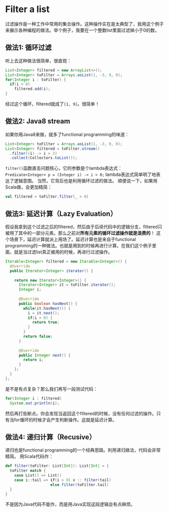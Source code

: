 Filter a list
=============
过滤操作是一种工作中常用的集合操作。这种操作实在是太典型了，我用这个例子来展示各种编程的做法。举个例子，我要在一个整数list里面过滤掉小于0的数。

## 做法1: 循环过滤
听上去这种做法很简单，很直观：
```java
List<Integer> filtered = new ArrayList<>();
List<Integer> toFilter = Arrays.asList(1, -3, 9, 0);
for(Integer i : toFilter) {
  if(i > 0)
    filtered.add(i);
}
```
经过这个循环，filtered就成了`[1, 9]`。很简单！

## 做法2: Java8 stream
如果你用Java8来做，就多了functional programming的味道：
```java
List<Integer> toFilter = Arrays.asList(1, -3, 9, 0);
List<Integer> filtered = toFilter.stream()
  .filter((i) -> i > 2)
  .collect(Collectors.toList());
```
`filter()`函数直击问题核心，它的参数是个lambda表达式：
`Predicate<Integer> p = (Integer i) -> i > 0;`
lambda表达式简单明了地表达了逻辑意图。 当然，它背后也是利用循环过滤的做法。
顺便说一下，如果用Scala做，会更加精简：
```scala
val filtered = toFilter.filter(_ > 0)
```

##  做法3: 延迟计算（Lazy Evaluation）
假设我拿到这个过滤之后的filtered，然后由于后续代码中的逻辑分支，filtered只被用了其中的一部分元素。那么之前对**所有元素的循环过滤操作就是浪费的**！
这个场景下，延迟计算就派上用场了。延迟计算也是来自于functional programming的一种做法。也就是用到的时候再进行计算。在我们这个例子里面，就是当过滤list真正被用的时候，再进行过滤操作。
```java
Iterable<Integer> filtered = new Iterable<Integer>() {
  @Override
  public Iterator<Integer> iterator() {
  
    return new Iterator<Integer>() {
      Iterator<Integer> it = toFilter.iterator();
      Integer i;
      
      @Override
      public boolean hasNext() {
        while(it.hasNext()) {
          i = it.next();
          if(i > 0) {
            return true;
          }
        }
        return false;
      }
      
      @Override
      public Integer next() {
        return i;
      }
    };
  }
};
```
是不是有点复杂？那么我们再写一段测试代码：
```java
for(Integer i : filtered)
  System.out.println(i);
```
然后再打些断点。你会发现当返回这个filtered的时候，没有任何过滤的操作。只有当for循环的时候才会产生判断操作。这就是延迟计算。
  
##  做法4: 递归计算（Recusive）
递归也是functional programming的一个经典思路。利用递归做法，代码会非常精简。
用Scala代码作：
```scala
def filter(toFilter: List[Int]): List[Int] = {
  toFilter match {
    case List() => List()
    case i::tail => if(i > 0) x :: filter(tail)
                    else filter(toFilter.tail)
  }
}
```
不是因为Java代码不能作，而是用Java实现这段逻辑会有点麻烦。
